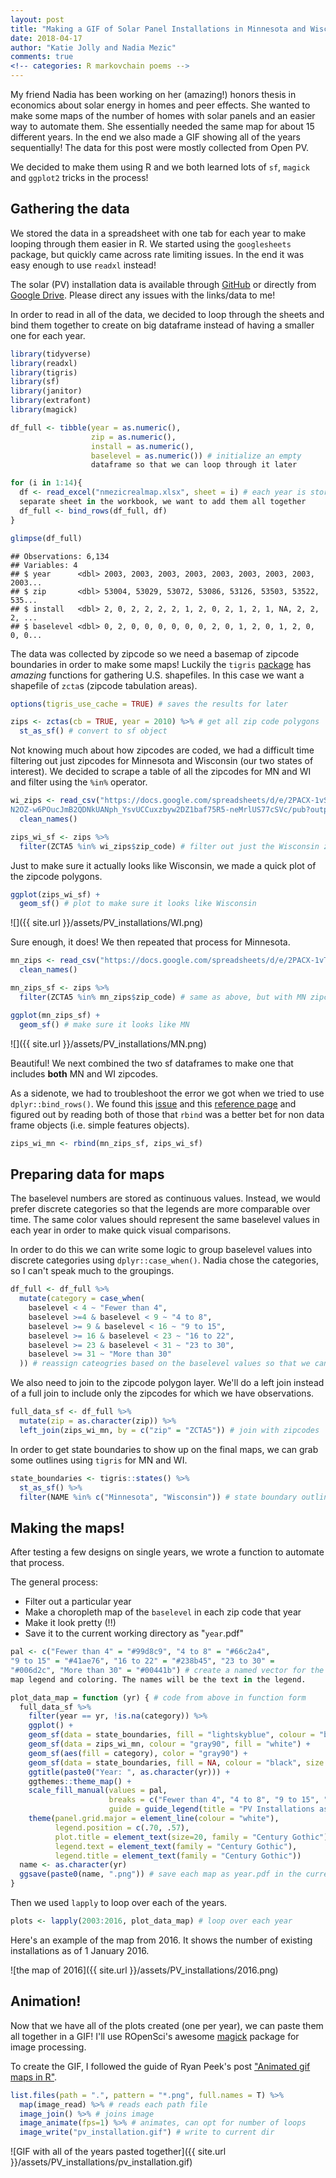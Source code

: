 ```yaml
---
layout: post
title: "Making a GIF of Solar Panel Installations in Minnesota and Wisconsin"
date: 2018-04-17
author: "Katie Jolly and Nadia Mezic"
comments: true
<!-- categories: R markovchain poems -->
---
```


My friend Nadia has been working on her (amazing!) honors thesis in economics about solar energy in homes and peer effects. She wanted to make some maps of the number of homes with solar panels and an easier way to automate them. She essentially needed the same map for about 15 different years. In the end we also made a GIF showing all of the years sequentially! The data for this post were mostly collected from Open PV.

We decided to make them using R and we both learned lots of `sf`, `magick` and `ggplot2` tricks in the process!

Gathering the data
------------------

We stored the data in a spreadsheet with one tab for each year to make looping through them easier in R. We started using the `googlesheets` package, but quickly came across rate limiting issues. In the end it was easy enough to use `readxl` instead!

The solar (PV) installation data is available through [GitHub](https://github.com/katiejolly/blog/blob/master/assets/PV_installations/nmezicrealmap.xlsx) or directly from [Google Drive](https://docs.google.com/spreadsheets/d/16m_5FJrpXO3cCP5zLbT7irnAijLQqD60PVzitqqXH_U/edit?usp=sharing). Please direct any issues with the links/data to me!

In order to read in all of the data, we decided to loop through the sheets and bind them together to create on big dataframe instead of having a smaller one for each year.

``` r
library(tidyverse)
library(readxl)
library(tigris)
library(sf)
library(janitor)
library(extrafont)
library(magick)
```

``` r
df_full <- tibble(year = as.numeric(),
                  zip = as.numeric(),
                  install = as.numeric(),
                  baselevel = as.numeric()) # initialize an empty 
                  dataframe so that we can loop through it later

for (i in 1:14){
  df <- read_excel("nmezicrealmap.xlsx", sheet = i) # each year is stored as a 
  separate sheet in the workbook, we want to add them all together
  df_full <- bind_rows(df_full, df)
}

glimpse(df_full)
```

    ## Observations: 6,134
    ## Variables: 4
    ## $ year      <dbl> 2003, 2003, 2003, 2003, 2003, 2003, 2003, 2003, 2003...
    ## $ zip       <dbl> 53004, 53029, 53072, 53086, 53126, 53503, 53522, 535...
    ## $ install   <dbl> 2, 0, 2, 2, 2, 2, 1, 2, 0, 2, 1, 2, 1, NA, 2, 2, 2, ...
    ## $ baselevel <dbl> 0, 2, 0, 0, 0, 0, 0, 0, 2, 0, 1, 2, 0, 1, 2, 0, 0, 0...

The data was collected by zipcode so we need a basemap of zipcode boundaries in order to make some maps! Luckily the `tigris` [package](https://github.com/walkerke/tigris) has *amazing* functions for gathering U.S. shapefiles. In this case we want a shapefile of `zcta`s (zipcode tabulation areas).

``` r
options(tigris_use_cache = TRUE) # saves the results for later

zips <- zctas(cb = TRUE, year = 2010) %>% # get all zip code polygons
  st_as_sf() # convert to sf object
```

Not knowing much about how zipcodes are coded, we had a difficult time filtering out just zipcodes for Minnesota and Wisconsin (our two states of interest). We decided to scrape a table of all the zipcodes for MN and WI and filter using the `%in%` operator.

``` r
wi_zips <- read_csv("https://docs.google.com/spreadsheets/d/e/2PACX-1vSDf0obuIv1yF22km
N2OZ-w6POucJmB2QDNkUANph_YsvUCCuxzbyw2DZ1baf75R5-neMrlUS77cSVc/pub?output=csv") %>% # all the zipcodes in WI
  clean_names()

zips_wi_sf <- zips %>%
  filter(ZCTA5 %in% wi_zips$zip_code) # filter out just the Wisconsin zipcodes from the zipcodes sf dataframe
```

Just to make sure it actually looks like Wisconsin, we made a quick plot of the zipcode polygons.

``` r
ggplot(zips_wi_sf) +
  geom_sf() # plot to make sure it looks like Wisconsin
```

![]({{ site.url }}/assets/PV_installations/WI.png)

Sure enough, it does! We then repeated that process for Minnesota.

``` r
mn_zips <- read_csv("https://docs.google.com/spreadsheets/d/e/2PACX-1vT_ukd77dQc352AjSXvLk6RUZ7NyrDDWeA17WgnWwb_Rn7SusjT3H0Y_ADh1qDXo8TcJU8bYeCeTpb6/pub?output=csv") %>%
  clean_names()

mn_zips_sf <- zips %>%
  filter(ZCTA5 %in% mn_zips$zip_code) # same as above, but with MN zipcodes

ggplot(mn_zips_sf) +
  geom_sf() # make sure it looks like MN
```

![]({{ site.url }}/assets/PV_installations/MN.png)

Beautiful! We next combined the two sf dataframes to make one that includes **both** MN and WI zipcodes.

As a sidenote, we had to troubleshoot the error we got when we tried to use `dplyr::bind_rows()`. We found this [issue](https://github.com/tidyverse/dplyr/issues/2457) and this [reference page](https://r-spatial.github.io/sf/reference/bind.html) and figured out by reading both of those that `rbind` was a better bet for non data frame objects (i.e. simple features objects).

``` r
zips_wi_mn <- rbind(mn_zips_sf, zips_wi_sf)
```

Preparing data for maps
-----------------------

The baselevel numbers are stored as continuous values. Instead, we would prefer discrete categories so that the legends are more comparable over time. The same color values should represent the same baselevel values in each year in order to make quick visual comparisons.

In order to do this we can write some logic to group baselevel values into discrete categories using `dplyr::case_when()`. Nadia chose the categories, so I can't speak much to the groupings.

``` r
df_full <- df_full %>%
  mutate(category = case_when(
    baselevel < 4 ~ "Fewer than 4",
    baselevel >=4 & baselevel < 9 ~ "4 to 8",
    baselevel >= 9 & baselevel < 16 ~ "9 to 15",
    baselevel >= 16 & baselevel < 23 ~ "16 to 22",
    baselevel >= 23 & baselevel < 31 ~ "23 to 30",
    baselevel >= 31 ~ "More than 30"
  )) # reassign cateogries based on the baselevel values so that we can map on a discrete color scale
```

We also need to join to the zipcode polygon layer. We'll do a left join instead of a full join to include only the zipcodes for which we have observations.

``` r
full_data_sf <- df_full %>%
  mutate(zip = as.character(zip)) %>%
  left_join(zips_wi_mn, by = c("zip" = "ZCTA5")) # join with zipcodes
```

In order to get state boundaries to show up on the final maps, we can grab some outlines using `tigris` for MN and WI.

``` r
state_boundaries <- tigris::states() %>%
  st_as_sf() %>%
  filter(NAME %in% c("Minnesota", "Wisconsin")) # state boundary outlines
```

Making the maps!
----------------

After testing a few designs on single years, we wrote a function to automate that process.

The general process:

-   Filter out a particular year
-   Make a choropleth map of the `baselevel` in each zip code that year
-   Make it look pretty (!!)
-   Save it to the current working directory as "`year`.pdf"

``` r
pal <- c("Fewer than 4" = "#99d8c9", "4 to 8" = "#66c2a4", 
"9 to 15" = "#41ae76", "16 to 22" = "#238b45", "23 to 30" = 
"#006d2c", "More than 30" = "#00441b") # create a named vector for the 
map legend and coloring. The names will be the text in the legend.

plot_data_map = function (yr) { # code from above in function form
  full_data_sf %>%
    filter(year == yr, !is.na(category)) %>%
    ggplot() +
    geom_sf(data = state_boundaries, fill = "lightskyblue", colour = "black", alpha = 0.2) +
    geom_sf(data = zips_wi_mn, colour = "gray90", fill = "white") +
    geom_sf(aes(fill = category), color = "gray90") +
    geom_sf(data = state_boundaries, fill = NA, colour = "black", size = 1) +
    ggtitle(paste0("Year: ", as.character(yr))) +
    ggthemes::theme_map() +
    scale_fill_manual(values = pal,
                      breaks = c("Fewer than 4", "4 to 8", "9 to 15", "16 to 22", "23 to 30", "More than 30"),
                      guide = guide_legend(title = "PV Installations as of January 1", ncol = 2, family = "Century Gothic")) +
    theme(panel.grid.major = element_line(colour = "white"),
          legend.position = c(.70, .57),
          plot.title = element_text(size=20, family = "Century Gothic"),
          legend.text = element_text(family = "Century Gothic"),
          legend.title = element_text(family = "Century Gothic"))
  name <- as.character(yr)
  ggsave(paste0(name, ".png")) # save each map as year.pdf in the current working directory
}
```

Then we used `lapply` to loop over each of the years.

``` r
plots <- lapply(2003:2016, plot_data_map) # loop over each year
```

Here's an example of the map from 2016. It shows the number of existing installations as of 1 January 2016.

![the map of 2016]({{ site.url }}/assets/PV_installations/2016.png)

Animation!
----------

Now that we have all of the plots created (one per year), we can paste them all together in a GIF! I'll use ROpenSci's awesome [magick](https://cran.r-project.org/web/packages/magick/vignettes/intro.html#installing_magick) package for image processing.

To create the GIF, I followed the guide of Ryan Peek's post ["Animated gif maps in R"](https://ryanpeek.github.io/2016-10-19-animated-gif_maps_in_R/).

``` r
list.files(path = ".", pattern = "*.png", full.names = T) %>%
  map(image_read) %>% # reads each path file
  image_join() %>% # joins image
  image_animate(fps=1) %>% # animates, can opt for number of loops
  image_write("pv_installation.gif") # write to current dir
```

![GIF with all of the years pasted together]({{ site.url }}/assets/PV_installations/pv_installation.gif)
